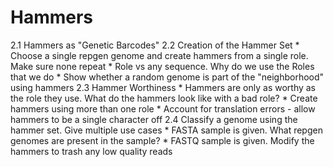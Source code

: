 # Hammers

2.1 Hammers as "Genetic Barcodes"
2.2 Creation of the Hammer Set
    * Choose a single repgen genome and create hammers from a single role. Make sure none repeat
    * Role vs any sequence. Why do we use the Roles that we do
    * Show whether a random genome is part of the "neighborhood" using hammers
2.3 Hammer Worthiness
    * Hammers are only as worthy as the role they use. What do the hammers look like with a bad role?
    * Create hammers using more than one role
    * Account for translation errors - allow hammers to be a single character off
2.4 Classify a genome using the hammer set. Give multiple use cases
    * FASTA sample is given. What repgen genomes are present in the sample?
    * FASTQ sample is given. Modify the hammers to trash any low quality reads
 